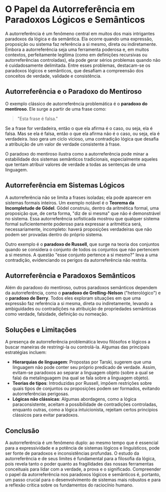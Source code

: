 # O Papel da Autorreferência em Paradoxos Lógicos e Semânticos

A autorreferência é um fenômeno central em muitos dos mais intrigantes paradoxos da lógica e da semântica. Ela ocorre quando uma expressão, proposição ou sistema faz referência a si mesmo, direta ou indiretamente. Embora a autorreferência seja uma ferramenta poderosa e, em muitos contextos, perfeitamente legítima (como em definições recursivas ou autorreferências controladas), ela pode gerar sérios problemas quando não é cuidadosamente delimitada. Entre esses problemas, destacam-se os paradoxos lógicos e semânticos, que desafiam a compreensão dos conceitos de verdade, validade e consistência.

## Autorreferência e o Paradoxo do Mentiroso

O exemplo clássico de autorreferência problemática é o **paradoxo do mentiroso**. Ele surge a partir de uma frase como:

> "Esta frase é falsa."

Se a frase for verdadeira, então o que ela afirma é o caso, ou seja, ela é falsa. Mas se ela é falsa, então o que ela afirma não é o caso, ou seja, ela é verdadeira. Isso gera um ciclo vicioso, uma contradição lógica que desafia a atribuição de um valor de verdade consistente à frase.

O paradoxo do mentiroso ilustra como a autorreferência pode minar a estabilidade dos sistemas semânticos tradicionais, especialmente aqueles que tentam atribuir valores de verdade a todas as sentenças de uma linguagem.

## Autorreferência em Sistemas Lógicos

A autorreferência não se limita a frases isoladas; ela pode aparecer em sistemas formais inteiros. Um exemplo notável é o **Teorema da Incompletude de Gödel**. Gödel construiu, dentro da aritmética formal, uma proposição que, de certa forma, "diz de si mesma" que não é demonstrável no sistema. Essa autorreferência sofisticada mostrou que qualquer sistema formal suficientemente poderoso para expressar a aritmética será, necessariamente, incompleto: haverá proposições verdadeiras que não podem ser provadas dentro do próprio sistema.

Outro exemplo é o **paradoxo de Russell**, que surge na teoria dos conjuntos quando se considera o conjunto de todos os conjuntos que não pertencem a si mesmos. A questão "esse conjunto pertence a si mesmo?" leva a uma contradição, evidenciando os perigos da autorreferência não restrita.

## Autorreferência e Paradoxos Semânticos

Além do paradoxo do mentiroso, outros paradoxos semânticos dependem da autorreferência, como o **paradoxo de Grelling-Nelson** ("heterológico") e o **paradoxo de Berry**. Todos eles exploram situações em que uma expressão faz referência a si mesma, direta ou indiretamente, levando a ambiguidades ou contradições na atribuição de propriedades semânticas como verdade, falsidade, definição ou nomeação.

## Soluções e Limitações

A presença de autorreferência problemática levou filósofos e lógicos a buscar maneiras de restringi-la ou controlá-la. Algumas das principais estratégias incluem:

- **Hierarquias de linguagem**: Propostas por Tarski, sugerem que uma linguagem não pode conter seu próprio predicado de verdade. Assim, evitam-se paradoxos ao separar a linguagem objeto (sobre a qual se fala) da metalinguagem (na qual se fala sobre a linguagem objeto).
- **Teorias de tipos**: Introduzidas por Russell, impõem restrições sobre quais tipos de conjuntos ou proposições podem ser formados, evitando autorreferências perigosas.
- **Lógicas não clássicas**: Algumas abordagens, como a lógica paraconsistente, aceitam a possibilidade de contradições controladas, enquanto outras, como a lógica intuicionista, rejeitam certos princípios clássicos para evitar paradoxos.

## Conclusão

A autorreferência é um fenômeno duplo: ao mesmo tempo que é essencial para a expressividade e a potência de sistemas lógicos e linguísticos, pode ser fonte de paradoxos e inconsistências profundas. O estudo da autorreferência e de seus limites é fundamental para a filosofia da lógica, pois revela tanto o poder quanto as fragilidades das nossas ferramentas conceituais para lidar com a verdade, a prova e o significado. Compreender o papel da autorreferência nos paradoxos lógicos e semânticos é, portanto, um passo crucial para o desenvolvimento de sistemas mais robustos e para a reflexão crítica sobre os fundamentos do raciocínio humano.